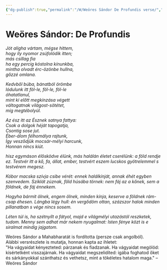 ```yaml
---
{"dg-publish":true,"permalink":"/W/Weöres Sándor De Profundis verse/","title":"Weöres Sándor De Profundis verse","tags":["titleandheadingonedontmatch"],"created":"2023-12-29T02:48","updated":"2025-06-02T01:03"}
---
```



# Weöres Sándor: De Profundis

*Jót aligha vártam, mégse hittem,*  
*hogy íly nyomor zsúfolódik itten;*  
*más csillag fia*  
*ha egy percig kóstolna kínunkba,*  
*mintha olvadt érc-özönbe hullna,*  
*gőzzé omlana.*

*Kedvből búba, bánatból örömbe*  
*lódulunk itt föl-le, föl-le, föl-le*  
*óhatatlanul,*  
*mint ki előtt megkínzása végett*  
*váltogatnak világost-sötétet,*  
*míg megtébolyúl.*

*Az ész itt az Észnek satnya fattya:*  
*Csak a dolgok héját tapogatja,*  
*Csontig sose jut.*  
*Éber-álom félhomálya rajtunk,*  
*Így vesződjük mocsár-mélyi harcunk,*  
*Honnan nincs kiút.*  

*hisz egymáson élősködve élünk,*
*más halálán életet cserélünk:*
*a föld rendje ez.*
*Testvér itt a kő, fa, állat, ember,*
*testvért eszem lucskos gyötrelemmel*
*s testvérem megesz.*

*Kóbor macska szívja csibe vérét:*
*ennek halálkínját, annak éhét*
*egyben szenvedem.*
*Sziklát zúznak, föld húsába törnek:*
*nem fáj az a kőnek, sem a földnek,*
*de fáj énnekem.*

*Hogyha bármit ölnek, engem ölnek,*
*minden kínja, keserve a földnek*
*rám-csap éhesen.*
*Lángba légy hull: én vergődöm ottan,*
*százszor halok minden pillanatban*
*s vége nincs sosem.*

*Léten túl is, ha szétnyílt a fátyol,*
*majd e világmélyi utazástól*
*reszketek, tudom.*
*Menny sem adhat már nekem nyugalmat:*
*Isten fénye közt is e siralmat*
*mindig jajgatom.* 

Weöres Sándor a Mahabharatát is fordította (persze csak angolból).  
Alábbi versrészlete is mutatja, honnan kapta az ihletet:  
"Ha vágyaidat kényezteted: párzanak és fiadzanak. Ha vágyaidat megölöd: kísértetként visszajárnak. Ha vágyaidat megszelidíted: igába foghatod őket és sárkányokkal szánthatsz és vethetsz, mint a tökéletes hatalom maga." – Weöres Sándor  
